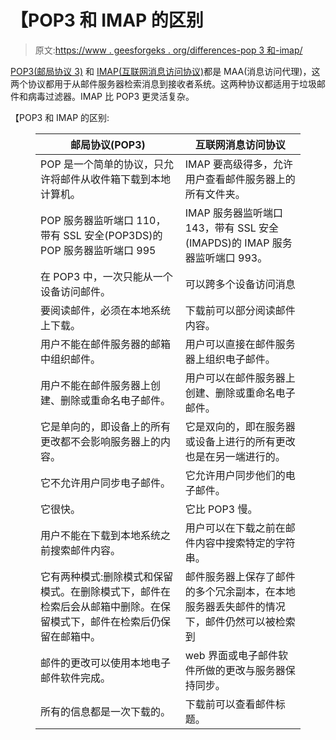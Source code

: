 # 【POP3 和 IMAP 的区别

> 原文:[https://www . geesforgeks . org/differences-pop 3 和-imap/](https://www.geeksforgeeks.org/differences-between-pop3-and-imap/)

[POP3(邮局协议 3)](https://practice.geeksforgeeks.org/problems/what-is-pop) 和 [IMAP(互联网消息访问协议)](https://www.geeksforgeeks.org/internet-message-access-protocol-imap/)都是 MAA(消息访问代理)，这两个协议都用于从邮件服务器检索消息到接收者系统。这两种协议都适用于垃圾邮件和病毒过滤器。IMAP 比 POP3 更灵活复杂。

【POP3 和 IMAP 的区别:

<figure class="table">

| 邮局协议(POP3) | 互联网消息访问协议 |
| --- | --- |
| POP 是一个简单的协议，只允许将邮件从收件箱下载到本地计算机。 | IMAP 要高级得多，允许用户查看邮件服务器上的所有文件夹。 |
| POP 服务器监听端口 110，带有 SSL 安全(POP3DS)的 POP 服务器监听端口 995 | IMAP 服务器监听端口 143，带有 SSL 安全(IMAPDS)的 IMAP 服务器监听端口 993。 |
| 在 POP3 中，一次只能从一个设备访问邮件。 | 可以跨多个设备访问消息 |
| 要阅读邮件，必须在本地系统上下载。 | 下载前可以部分阅读邮件内容。 |
| 用户不能在邮件服务器的邮箱中组织邮件。 | 用户可以直接在邮件服务器上组织电子邮件。 |
| 用户不能在邮件服务器上创建、删除或重命名电子邮件。 | 用户可以在邮件服务器上创建、删除或重命名电子邮件。 |
| 它是单向的，即设备上的所有更改都不会影响服务器上的内容。 | 它是双向的，即在服务器或设备上进行的所有更改也是在另一端进行的。 |
| 它不允许用户同步电子邮件。 | 它允许用户同步他们的电子邮件。 |
| 它很快。 | 它比 POP3 慢。 |
| 用户不能在下载到本地系统之前搜索邮件内容。 | 用户可以在下载之前在邮件内容中搜索特定的字符串。 |
| 它有两种模式:删除模式和保留模式。在删除模式下，邮件在检索后会从邮箱中删除。在保留模式下，邮件在检索后仍保留在邮箱中。 | 邮件服务器上保存了邮件的多个冗余副本，在本地服务器丢失邮件的情况下，邮件仍然可以被检索到 |
| 邮件的更改可以使用本地电子邮件软件完成。 | web 界面或电子邮件软件所做的更改与服务器保持同步。 |
| 所有的信息都是一次下载的。 | 下载前可以查看邮件标题。 |

</figure>